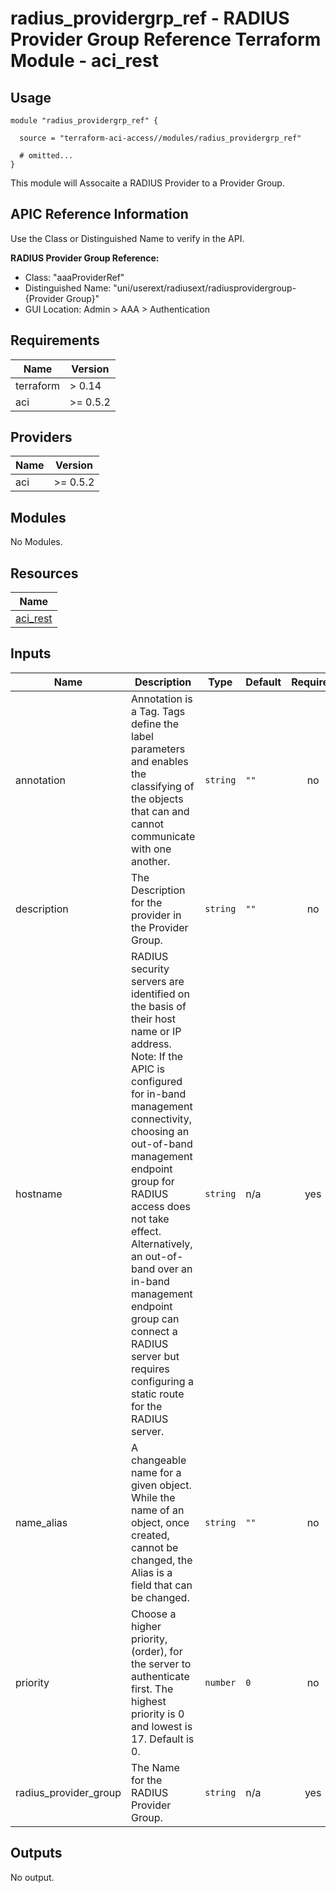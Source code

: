 # radius_providergrp_ref - RADIUS Provider Group Reference Terraform Module - aci_rest

## Usage

```hcl
module "radius_providergrp_ref" {

  source = "terraform-aci-access//modules/radius_providergrp_ref"

  # omitted...
}
```

This module will Assocaite a RADIUS Provider to a Provider Group.

## APIC Reference Information

Use the Class or Distinguished Name to verify in the API.

**RADIUS Provider Group Reference:**

* Class: "aaaProviderRef"
* Distinguished Name: "uni/userext/radiusext/radiusprovidergroup-{Provider Group}"
* GUI Location: Admin > AAA > Authentication

<!-- BEGINNING OF PRE-COMMIT-TERRAFORM DOCS HOOK -->
## Requirements

| Name | Version |
|------|---------|
| terraform | > 0.14 |
| aci | >= 0.5.2 |

## Providers

| Name | Version |
|------|---------|
| aci | >= 0.5.2 |

## Modules

No Modules.

## Resources

| Name |
|------|
| [aci_rest](https://registry.terraform.io/providers/ciscodevnet/aci/0.5.2/docs/resources/rest) |

## Inputs

| Name | Description | Type | Default | Required |
|------|-------------|------|---------|:--------:|
| annotation | Annotation is a Tag.  Tags define the label parameters and enables the classifying of the objects that can and cannot communicate with one another. | `string` | `""` | no |
| description | The Description for the provider in the Provider Group. | `string` | `""` | no |
| hostname | RADIUS security servers are identified on the basis of their host name or IP address.<br>Note: If the APIC is configured for in-band management connectivity, choosing an out-of-band management endpoint group for RADIUS access does not take effect. Alternatively, an out-of-band over an in-band management endpoint group can connect a RADIUS server but requires configuring a static route for the RADIUS server. | `string` | n/a | yes |
| name\_alias | A changeable name for a given object. While the name of an object, once created, cannot be changed, the Alias is a field that can be changed. | `string` | `""` | no |
| priority | Choose a higher priority, (order), for the server to authenticate first.  The highest priority is 0 and lowest is 17.  Default is 0. | `number` | `0` | no |
| radius\_provider\_group | The Name for the RADIUS Provider Group. | `string` | n/a | yes |

## Outputs

No output.
<!-- END OF PRE-COMMIT-TERRAFORM DOCS HOOK -->
